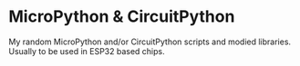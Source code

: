 # MicroPython & CircuitPython

My random MicroPython and/or CircuitPython scripts and modied libraries. Usually to be used in ESP32 based chips.
